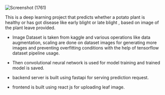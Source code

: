 ![Screenshot (1761)](https://github.com/user-attachments/assets/517ee22f-a1a5-46d1-aa1d-c4b0299e1d5c)

This is a deep learning project that predicts whether a potato plant is healthy  or has got disease like early blight or late blight  ,  based on  image of the plant leave provided.

- Image Dataset is taken from kaggle and various operations like data augmentation, scaling are done on dataset images for generating more
   images and preventing overfitting conditions with the help of tensorflow dataset pipeline usage.
   
- Then convolutional neural network is used for model training and trained model is saved.

- backend server is built using fastapi for serving prediction request.

- frontend is built using react js for uploading leaf image.



